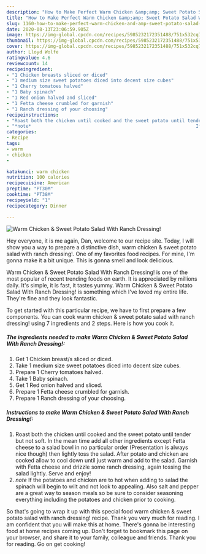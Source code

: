 ```yaml
---
description: "How to Make Perfect Warm Chicken &amp;amp; Sweet Potato Salad With Ranch Dressing!"
title: "How to Make Perfect Warm Chicken &amp;amp; Sweet Potato Salad With Ranch Dressing!"
slug: 1160-how-to-make-perfect-warm-chicken-and-amp-sweet-potato-salad-with-ranch-dressing
date: 2020-08-13T23:06:59.905Z
image: https://img-global.cpcdn.com/recipes/5985232172351488/751x532cq70/warm-chicken-sweet-potato-salad-with-ranch-dressing-recipe-main-photo.jpg
thumbnail: https://img-global.cpcdn.com/recipes/5985232172351488/751x532cq70/warm-chicken-sweet-potato-salad-with-ranch-dressing-recipe-main-photo.jpg
cover: https://img-global.cpcdn.com/recipes/5985232172351488/751x532cq70/warm-chicken-sweet-potato-salad-with-ranch-dressing-recipe-main-photo.jpg
author: Lloyd Wolfe
ratingvalue: 4.6
reviewcount: 14
recipeingredient:
- "1 Chicken breasts sliced or diced"
- "1 medium size sweet potatoes diced into decent size cubes"
- "1 Cherry tomatoes halved"
- "1 Baby spinach"
- "1 Red onion halved and sliced"
- "1 Fetta cheese crumbled for garnish"
- "1 Ranch dressing of your choosing"
recipeinstructions:
- "Roast both the chicken until cooked and the sweet potato until tender but not soft. In the mean time add all other ingredients except Fetta cheese to a salad bowl in no particular order (Presentation is always nice though) then lightly toss the salad. After potato and chicken are cooked allow to cool down until just warm and add to the salad. Garnish with Fetta cheese and drizzle some ranch dressing, again tossing the salad lightly. Serve and enjoy!"
- "*note*                                                            If the potatoes and chicken are to hot when adding to salad the spinach will begin to wilt and not look to appealing. Also salt and pepper are a great way to season meals so be sure to consider seasoning everything including the potatoes and chicken prior to cooking."
categories:
- Recipe
tags:
- warm
- chicken
- 

katakunci: warm chicken  
nutrition: 100 calories
recipecuisine: American
preptime: "PT30M"
cooktime: "PT38M"
recipeyield: "1"
recipecategory: Dinner

---
```



![Warm Chicken &amp; Sweet Potato Salad With Ranch Dressing!](https://img-global.cpcdn.com/recipes/5985232172351488/751x532cq70/warm-chicken-sweet-potato-salad-with-ranch-dressing-recipe-main-photo.jpg)

Hey everyone, it is me again, Dan, welcome to our recipe site. Today, I will show you a way to prepare a distinctive dish, warm chicken &amp; sweet potato salad with ranch dressing!. One of my favorites food recipes. For mine, I'm gonna make it a bit unique. This is gonna smell and look delicious.



Warm Chicken &amp; Sweet Potato Salad With Ranch Dressing! is one of the most popular of recent trending foods on earth. It is appreciated by millions daily. It's simple, it is fast, it tastes yummy. Warm Chicken &amp; Sweet Potato Salad With Ranch Dressing! is something which I've loved my entire life. They're fine and they look fantastic.


To get started with this particular recipe, we have to first prepare a few components. You can cook warm chicken &amp; sweet potato salad with ranch dressing! using 7 ingredients and 2 steps. Here is how you cook it.

<!--inarticleads1-->

##### The ingredients needed to make Warm Chicken &amp; Sweet Potato Salad With Ranch Dressing!:

1. Get 1 Chicken breast/s sliced or diced.
1. Take 1 medium size sweet potatoes diced into decent size cubes.
1. Prepare 1 Cherry tomatoes halved.
1. Take 1 Baby spinach.
1. Get 1 Red onion halved and sliced.
1. Prepare 1 Fetta cheese crumbled for garnish.
1. Prepare 1 Ranch dressing of your choosing.




<!--inarticleads2-->

##### Instructions to make Warm Chicken &amp; Sweet Potato Salad With Ranch Dressing!:

1. Roast both the chicken until cooked and the sweet potato until tender but not soft. In the mean time add all other ingredients except Fetta cheese to a salad bowl in no particular order (Presentation is always nice though) then lightly toss the salad. After potato and chicken are cooked allow to cool down until just warm and add to the salad. Garnish with Fetta cheese and drizzle some ranch dressing, again tossing the salad lightly. Serve and enjoy!
1. *note*                                                            If the potatoes and chicken are to hot when adding to salad the spinach will begin to wilt and not look to appealing. Also salt and pepper are a great way to season meals so be sure to consider seasoning everything including the potatoes and chicken prior to cooking.




So that's going to wrap it up with this special food warm chicken &amp; sweet potato salad with ranch dressing! recipe. Thank you very much for reading. I am confident that you will make this at home. There's gonna be interesting food at home recipes coming up. Don't forget to bookmark this page on your browser, and share it to your family, colleague and friends. Thank you for reading. Go on get cooking!
